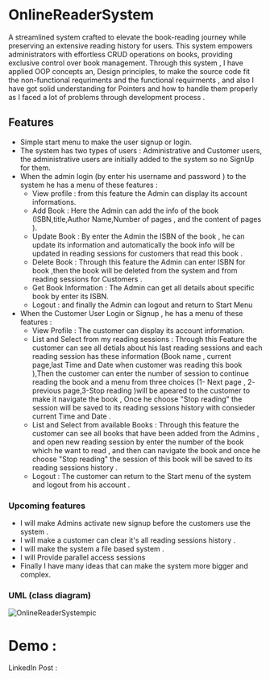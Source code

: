 # OnlineReaderSystem
A streamlined system crafted to elevate the book-reading journey while preserving an extensive reading history for users. This system empowers administrators with effortless CRUD operations on books, providing exclusive control over book management. Through this system , I have applied OOP concepts an, Design principles, to make the source code fit the non-functional requriments and the functional requirments , and also I have got solid  understanding for Pointers and how to handle them properly as I faced a lot of problems through development process .
## Features
- Simple start menu to make the user signup or login.
- The system has two types of users : Administrative and Customer users, the administrative users are initially added to the system so no SignUp for them.
- When the admin login (by enter his username and password ) to the system he has a menu of these features :
  - View profile : from this feature the Admin can display its account informations.
  - Add Book : Here the Admin can add the info of the book (ISBN,title,Author Name,Number of pages , and the content of pages ).
  - Update Book : By enter the Admin the ISBN of the book , he can update its information and automatically the book info will be updated in reading sessions for customers that read this book .
  - Delete Book : Through this feature the Admin can enter ISBN for book ,then the book will be deleted from the system and from reading sessions for Customers .
  - Get Book Information : The Admin can get all details about specific book by enter its ISBN.
  - Logout : and finally the Admin can logout and return to Start Menu
- When the Customer User Login or Signup , he has a menu of these features : 
  - View Profile : The customer can display its account information.
  - List and Select from my reading sessions :  Through this Feature the customer can see all detials about his last reading sessions and each reading session has these information (Book name , current page,last Time and Date when customer was reading this book ),Then the customer can enter the number of session  to continue reading the book and a menu  from three choices (1- Next page , 2- previous page,3-Stop reading )will be apeared to the customer to make it navigate the book , Once he choose "Stop reading" the session will be saved to its reading sessions history with consieder current Time and Date . 
  - List and Select from available Books : Through this feature the customer can see all books that  have been added from the Admins , and open new reading session by enter the number of the book which he want to read , and then can navigate the book and once he choose "Stop reading" the session of this book will be saved to its reading sessions history .
  - Logout : The customer can return to the Start menu of the system and logout from his account .
### Upcoming features 
- I will  make Admins activate new signup before the customers use the system .
- I will make a customer can clear it's all reading sessions history .
- I will make the system a file based system .
- I will Provide parallel access sessions
- Finally I have many ideas that can make the system more bigger and complex.
### UML (class diagram)
![OnlineReaderSystempic](https://github.com/mohamed-khalaf9/OnlineReaderSystem/assets/149758845/aa83e053-d25f-405f-94b5-11ab18a4c77d)

# Demo : 
LinkedIn Post : 







